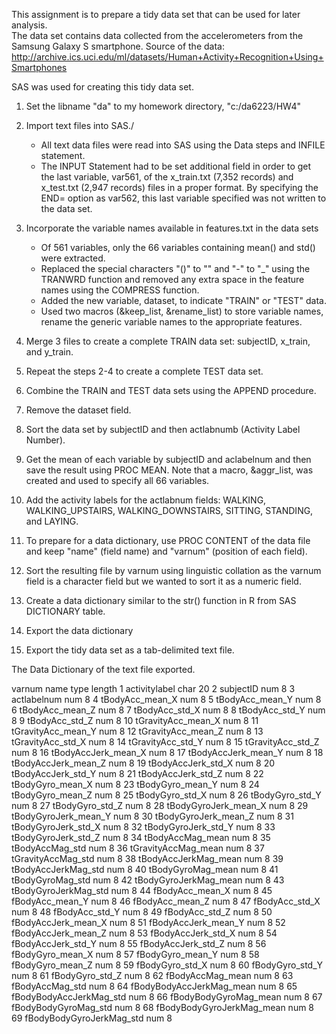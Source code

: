 This assignment is to prepare a tidy data set that can be used for later analysis.  
The data set contains data collected from the accelerometers from the Samsung Galaxy S smartphone. 
Source of the data: http://archive.ics.uci.edu/ml/datasets/Human+Activity+Recognition+Using+Smartphones

SAS was used for creating this tidy data set.  

1. Set the libname "da" to my homework directory, "c:/da6223/HW4"
2. Import text files into SAS./
	- All text data files were read into SAS using the Data steps and INFILE statement. 
	- The INPUT Statement had to be set additional field in order to get the last variable, var561, of the x_train.txt (7,352 records) and
	  x_test.txt (2,947 records) files in a proper format. By specifying the END= option as var562, this last variable specified was not 
	  written to the data set.
	
3. Incorporate the variable names available in features.txt in the data sets
	- Of 561 variables, only the 66 variables containing mean() and std() were extracted. 
	- Replaced the special characters "()" to "" and "-" to "_" using the TRANWRD function
	  and removed any extra space in the feature names using the COMPRESS function.
	- Added the new variable, dataset, to indicate "TRAIN" or "TEST" data. 
	- Used two macros (&keep_list, &rename_list) to store variable names, rename the generic variable names
	  to the appropriate features.
4. Merge 3 files to create a complete TRAIN data set: subjectID, x_train, and y_train.
5. Repeat the steps 2-4 to create a complete TEST data set. 
6. Combine the TRAIN and TEST data sets using the APPEND procedure.

7. Remove the dataset field.
8. Sort the data set by subjectID and then actlabnumb (Activity Label Number).
9. Get the mean of each variable by subjectID and aclabelnum and then save the result using PROC MEAN. 
	Note that a macro, &aggr_list, was created and used to specify all 66 variables.
10. Add the activity labels for the actlabnum fields: WALKING, WALKING_UPSTAIRS, WALKING_DOWNSTAIRS, SITTING, STANDING, and LAYING.
11. To prepare for a data dictionary, use PROC CONTENT of the data file and keep "name" (field name) and "varnum" (position of each field).
12. Sort the resulting file by varnum using linguistic collation as the varnum field is a character field but we wanted to sort it as a numeric field. 
13. Create a data dictionary similar to the str() function in R from SAS DICTIONARY table.  
14. Export the data dictionary 
15. Export the tidy data set as a tab-delimited text file. 
 

The Data Dictionary of the text file exported. 


varnum	name	type	length
1	activitylabel	char	20
2	subjectID	num	8
3	actlabelnum	num	8
4	tBodyAcc_mean_X	num	8
5	tBodyAcc_mean_Y	num	8
6	tBodyAcc_mean_Z	num	8
7	tBodyAcc_std_X	num	8
8	tBodyAcc_std_Y	num	8
9	tBodyAcc_std_Z	num	8
10	tGravityAcc_mean_X	num	8
11	tGravityAcc_mean_Y	num	8
12	tGravityAcc_mean_Z	num	8
13	tGravityAcc_std_X	num	8
14	tGravityAcc_std_Y	num	8
15	tGravityAcc_std_Z	num	8
16	tBodyAccJerk_mean_X	num	8
17	tBodyAccJerk_mean_Y	num	8
18	tBodyAccJerk_mean_Z	num	8
19	tBodyAccJerk_std_X	num	8
20	tBodyAccJerk_std_Y	num	8
21	tBodyAccJerk_std_Z	num	8
22	tBodyGyro_mean_X	num	8
23	tBodyGyro_mean_Y	num	8
24	tBodyGyro_mean_Z	num	8
25	tBodyGyro_std_X	num	8
26	tBodyGyro_std_Y	num	8
27	tBodyGyro_std_Z	num	8
28	tBodyGyroJerk_mean_X	num	8
29	tBodyGyroJerk_mean_Y	num	8
30	tBodyGyroJerk_mean_Z	num	8
31	tBodyGyroJerk_std_X	num	8
32	tBodyGyroJerk_std_Y	num	8
33	tBodyGyroJerk_std_Z	num	8
34	tBodyAccMag_mean	num	8
35	tBodyAccMag_std	num	8
36	tGravityAccMag_mean	num	8
37	tGravityAccMag_std	num	8
38	tBodyAccJerkMag_mean	num	8
39	tBodyAccJerkMag_std	num	8
40	tBodyGyroMag_mean	num	8
41	tBodyGyroMag_std	num	8
42	tBodyGyroJerkMag_mean	num	8
43	tBodyGyroJerkMag_std	num	8
44	fBodyAcc_mean_X	num	8
45	fBodyAcc_mean_Y	num	8
46	fBodyAcc_mean_Z	num	8
47	fBodyAcc_std_X	num	8
48	fBodyAcc_std_Y	num	8
49	fBodyAcc_std_Z	num	8
50	fBodyAccJerk_mean_X	num	8
51	fBodyAccJerk_mean_Y	num	8
52	fBodyAccJerk_mean_Z	num	8
53	fBodyAccJerk_std_X	num	8
54	fBodyAccJerk_std_Y	num	8
55	fBodyAccJerk_std_Z	num	8
56	fBodyGyro_mean_X	num	8
57	fBodyGyro_mean_Y	num	8
58	fBodyGyro_mean_Z	num	8
59	fBodyGyro_std_X	num	8
60	fBodyGyro_std_Y	num	8
61	fBodyGyro_std_Z	num	8
62	fBodyAccMag_mean	num	8
63	fBodyAccMag_std	num	8
64	fBodyBodyAccJerkMag_mean	num	8
65	fBodyBodyAccJerkMag_std	num	8
66	fBodyBodyGyroMag_mean	num	8
67	fBodyBodyGyroMag_std	num	8
68	fBodyBodyGyroJerkMag_mean	num	8
69	fBodyBodyGyroJerkMag_std	num	8
